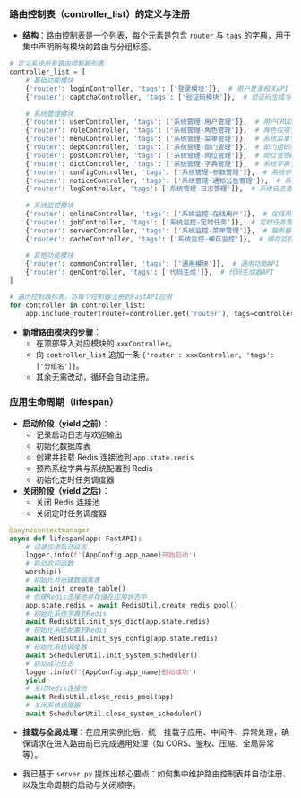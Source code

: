 ### 路由控制表（controller_list）的定义与注册

- **结构**：路由控制表是一个列表，每个元素是包含 `router` 与 `tags` 的字典，用于集中声明所有模块的路由与分组标签。
```153:185:ruoyi-fastapi-backend/server.py
# 定义系统所有路由控制器列表
controller_list = [
    # 基础功能模块
    {'router': loginController, 'tags': ['登录模块']},  # 用户登录相关API
    {'router': captchaController, 'tags': ['验证码模块']},  # 验证码生成与验证API
    
    # 系统管理模块
    {'router': userController, 'tags': ['系统管理-用户管理']},  # 用户CRUD操作API
    {'router': roleController, 'tags': ['系统管理-角色管理']},  # 角色权限管理API
    {'router': menuController, 'tags': ['系统管理-菜单管理']},  # 系统菜单管理API
    {'router': deptController, 'tags': ['系统管理-部门管理']},  # 部门组织结构管理API
    {'router': postController, 'tags': ['系统管理-岗位管理']},  # 岗位管理API
    {'router': dictController, 'tags': ['系统管理-字典管理']},  # 系统字典管理API
    {'router': configController, 'tags': ['系统管理-参数管理']},  # 系统参数配置API
    {'router': noticeController, 'tags': ['系统管理-通知公告管理']},  # 系统公告管理API
    {'router': logController, 'tags': ['系统管理-日志管理']},  # 系统日志查询API
    
    # 系统监控模块
    {'router': onlineController, 'tags': ['系统监控-在线用户']},  # 在线用户监控API
    {'router': jobController, 'tags': ['系统监控-定时任务']},  # 定时任务管理API
    {'router': serverController, 'tags': ['系统监控-菜单管理']},  # 服务器监控API
    {'router': cacheController, 'tags': ['系统监控-缓存监控']},  # 缓存监控API
    
    # 其他功能模块
    {'router': commonController, 'tags': ['通用模块']},  # 通用功能API
    {'router': genController, 'tags': ['代码生成']},  # 代码生成器API
]

# 遍历控制器列表，将每个控制器注册到FastAPI应用
for controller in controller_list:
    app.include_router(router=controller.get('router'), tags=controller.get('tags'))
```
- **新增路由模块的步骤**：
  - 在顶部导入对应模块的 `xxxController`。
  - 向 `controller_list` 追加一条 `{'router': xxxController, 'tags': ['分组名']}`。
  - 其余无需改动，循环会自动注册。

### 应用生命周期（lifespan）

- **启动阶段（yield 之前）**：
  - 记录启动日志与欢迎输出
  - 初始化数据库表
  - 创建并挂载 Redis 连接池到 `app.state.redis`
  - 预热系统字典与系统配置到 Redis
  - 初始化定时任务调度器
- **关闭阶段（yield 之后）**：
  - 关闭 Redis 连接池
  - 关闭定时任务调度器

```106:135:ruoyi-fastapi-backend/server.py
@asynccontextmanager
async def lifespan(app: FastAPI):
    # 记录应用启动日志
    logger.info(f'{AppConfig.app_name}开始启动')
    # 启动欢迎函数
    worship()
    # 初始化并创建数据库表
    await init_create_table()
    # 创建Redis连接池并存储在应用状态中
    app.state.redis = await RedisUtil.create_redis_pool()
    # 初始化系统字典到Redis
    await RedisUtil.init_sys_dict(app.state.redis)
    # 初始化系统配置到Redis
    await RedisUtil.init_sys_config(app.state.redis)
    # 初始化系统调度器
    await SchedulerUtil.init_system_scheduler()
    # 启动成功日志
    logger.info(f'{AppConfig.app_name}启动成功')
    yield
    # 关闭Redis连接池
    await RedisUtil.close_redis_pool(app)
    # 关闭系统调度器
    await SchedulerUtil.close_system_scheduler()
```

- **挂载与全局处理**：在应用实例化后，统一挂载子应用、中间件、异常处理，确保请求在进入路由前已完成通用处理（如 CORS、鉴权、压缩、全局异常等）。

- 我已基于 `server.py` 提炼出核心要点：如何集中维护路由控制表并自动注册、以及生命周期的启动与关闭顺序。